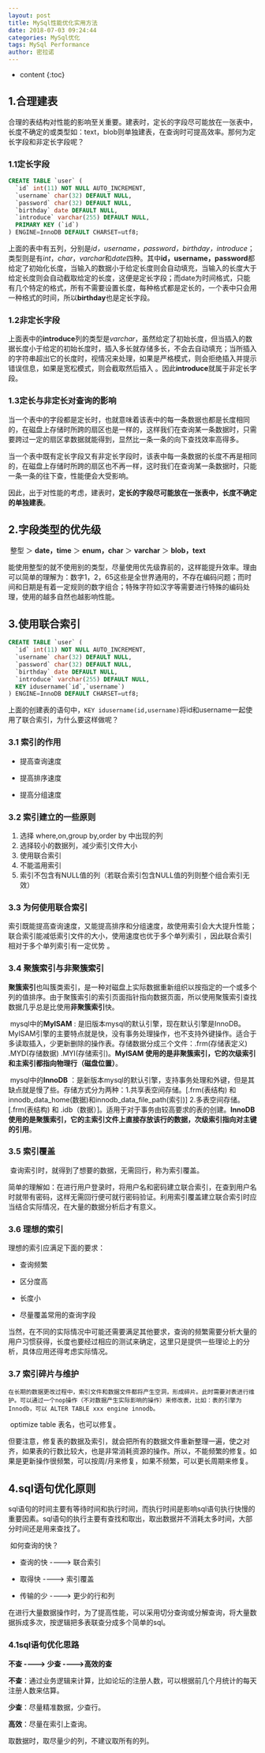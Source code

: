```yaml
---
layout: post
title: MySql性能优化实用方法
date: 2018-07-03 09:24:44
categories: MySql优化
tags: MySql Performance
author: 密拉诺
---
```


* content
{:toc}

## 1.合理建表

​	合理的表结构对性能的影响至关重要。建表时，定长的字段尽可能放在一张表中，长度不确定的或类型如：text，blob则单独建表，在查询时可提高效率。那何为定长字段和非定长字段呢？

### 1.1定长字段

```sql
CREATE TABLE `user` (
  `id` int(11) NOT NULL AUTO_INCREMENT,
  `username` char(32) DEFAULT NULL,
  `password` char(32) DEFAULT NULL,
  `birthday` date DEFAULT NULL,
  `introduce` varchar(255) DEFAULT NULL,
  PRIMARY KEY (`id`)
) ENGINE=InnoDB DEFAULT CHARSET=utf8;
```

​	上面的表中有五列，分别是*id，username，password，birthday，introduce*；类型则是有*int*，*char*，*varchar*和*date*四种。其中**id，username，password**都给定了初始化长度，当输入的数据小于给定长度则会自动填充，当输入的长度大于给定长度则会自动截取给定的长度，这便是定长字段；而date为时间格式，只能有几个特定的格式，所有不需要设置长度，每种格式都是定长的，一个表中只会用一种格式的时间，所以**birthday**也是定长字段。

### 1.2非定长字段

​	上面表中的**introduce**列的类型是*varchar*，虽然给定了初始长度，但当插入的数据长度小于给定的初始长度时，插入多长就存储多长，不会去自动填充；当所插入的字符串超出它的长度时，视情况来处理，如果是严格模式，则会拒绝插入并提示错误信息，如果是宽松模式，则会截取然后插入 。因此**introduce**就属于非定长字段。

### 1.3定长与非定长对查询的影响

​	当一个表中的字段都是定长时，也就意味着该表中的每一条数据也都是长度相同的，在磁盘上存储时所跨的扇区也是一样的，这样我们在查询某一条数据时，只需要跨过一定的扇区拿数据就能得到，显然比一条一条的向下查找效率高得多。

​	当一个表中既有定长字段又有非定长字段时，该表中每一条数据的长度不再是相同的，在磁盘上存储时所跨的扇区也不再一样，这时我们在查询某一条数据时，只能一条一条的往下查，性能便会大受影响。

​	因此，出于对性能的考虑，建表时，**定长的字段尽可能放在一张表中，长度不确定的单独建表**。



## 2.字段类型的优先级

​	整型    ＞    **date，time**    ＞    **enum，char**    ＞    **varchar**    ＞    **blob，text**

​	能使用整型的就不使用别的类型，尽量使用优先级靠前的，这样能提升效率。理由可以简单的理解为：数字1，2，65这些是全世界通用的，不存在编码问题；而时间和日期是有着一定规则的数字组合；特殊字符如汉字等需要进行特殊的编码处理，使用的越多自然也越影响性能。



## 3.使用联合索引

```sql
CREATE TABLE `user` (
  `id` int(11) NOT NULL AUTO_INCREMENT,
  `username` char(32) DEFAULT NULL,
  `password` char(32) DEFAULT NULL,
  `birthday` date DEFAULT NULL,
  `introduce` varchar(255) DEFAULT NULL,
  KEY idusername(`id`,`username`)
) ENGINE=InnoDB DEFAULT CHARSET=utf8;
```

​	上面的创建表的语句中，`KEY idusername(id,username)`将id和username一起使用了联合索引，为什么要这样做呢？

### 3.1 索引的作用

- 提高查询速度

 - 提高排序速度
 - 提高分组速度

### 3.2 索引建立的一些原则

1. 选择 where,on,group by,order by 中出现的列
2. 选择较小的数据列，减少索引文件大小 
3. 使用联合索引
4. 不能滥用索引
5. 索引不包含有NULL值的列（若联合索引包含NULL值的列则整个组合索引无效）

### 3.3 为何使用联合索引

​	索引既能提高查询速度，又能提高排序和分组速度，故使用索引会大大提升性能；联合索引能减低索引文件的大小，使用速度也优于多个单列索引 ，因此联合索引相对于多个单列索引有一定优势 。

### 3.4 聚簇索引与非聚簇索引

​       **聚簇索引**也叫簇类索引，是一种对磁盘上实际数据重新组织以按指定的一个或多个列的值排序。由于聚簇索引的索引页面指针指向数据页面，所以使用聚簇索引查找数据几乎总是比使用**非聚簇索引**快。

​	mysql中的**MyISAM**  : 是旧版本mysql的默认引擎，现在默认引擎是InnoDB。MyISAM引擎的主要特点就是快，没有事务处理操作，也不支持外键操作。适合于多读取插入，少更新删除的操作表。存储数据分成三个文件：.frm(存储表定义) .MYD(存储数据)  .MYI(存储索引)。**MyISAM  使用的是非聚簇索引，它的次级索引和主索引都指向物理行（磁盘位置）**。

​	mysql中的**InnoDB**  ：是新版本mysql的默认引擎，支持事务处理和外键，但是其缺点就是慢了些。存储方式分为两种：1.共享表空间存储。[.frm(表结构) 和 innodb_data_home(数据)和innodb_data_file_path(索引)]   2.多表空间存储。 [.frm(表结构) 和 .idb（数据）]。适用于对于事务由较高要求的表的创建。**InnoDB  使用的是聚簇索引，它的主索引文件上直接存放该行的数据，次级索引指向对主键的引用**。

### 3.5 索引覆盖

​	查询索引时，就得到了想要的数据，无需回行，称为索引覆盖。

​	简单的理解如：在进行用户登录时，将用户名和密码建立联合索引，在查到用户名时就带有密码，这样无需回行便可就行密码验证。利用索引覆盖建立联合索引时应当结合实际情况，在大量的数据分析后才有意义。

### 3.6 理想的索引

理想的索引应满足下面的要求：

 - 查询频繁

 - 区分度高

 - 长度小

 - 尽量覆盖常用的查询字段

  ​	当然，在不同的实际情况中可能还需要满足其他要求，查询的频繁需要分析大量的用户习惯获得，长度也要经过相应的测试来确定，这里只是提供一些理论上的分析，具体应用还得考虑实际情况。

### 3.7 索引碎片与维护

  	在长期的数据更改过程中，索引文件和数据文件都将产生空洞，形成碎片。此时需要对表进行维护。可以通过一个nop操作（不对数据产生实际影响的操作）来修改表，比如：表的引擎为Innodb，可以 ALTER TABLE xxx engine innodb。

​	optimize table 表名，也可以修复。

​	但要注意，修复表的数据及索引，就会把所有的数据文件重新整理一遍，使之对齐，如果表的行数比较大，也是非常消耗资源的操作。所以，不能频繁的修复。如果是更新操作很频繁，可以按周/月来修复，如果不频繁，可以更长周期来修复。

## 4.sql语句优化原则

​	sql语句的时间主要有等待时间和执行时间，而执行时间是影响sql语句执行快慢的重要因素。sql语句的执行主要有查找和取出，取出数据并不消耗太多时间，大部分时间还是用来查找了。

​	如何查询的快？

  - 查询的快 ----> 联合索引

  - 取得快     ----> 索引覆盖

  - 传输的少 ----> 更少的行和列​

在进行大量数据操作时，为了提高性能，可以采用切分查询或分解查询，将大量数据拆成多次，按逻辑把多表联查分成多个简单的sql。

### 4.1sql语句优化思路

**不查 ----> 少查 ---->高效的查**

**不查**：通过业务逻辑来计算，比如论坛的注册人数，可以根据前几个月统计的每天注册人数来估算。

**少查**：尽量精准数据，少查行。

**高效**：尽量在索引上查询。

取数据时，取尽量少的列，不建议取所有的列。

